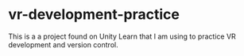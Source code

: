 # vr-development-practice
This is a a project found on Unity Learn that I am using to practice VR development and version control.
